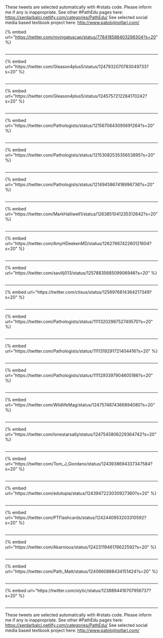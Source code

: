 

These tweets are selected automatically with #rstats code. Please inform me if any is inappropriate.
See other #PathEdu pages here: https://serdarbalci.netlify.com/categories/PathEdu/ 
See selected social media based textbook project here: http://www.patolojinotlari.com/

{% embed url="https://twitter.com/rovingatuscap/status/778418588403298304?s=20" %}<br>
<br>
<hr>
{% embed url="https://twitter.com/Gleason4plus5/status/1247932070783049733?s=20" %}<br>
<br>
<hr>
{% embed url="https://twitter.com/Gleason4plus5/status/1245757212284170242?s=20" %}<br>
<br>
<hr>
{% embed url="https://twitter.com/Pathologists/status/1215670643095691264?s=20" %}<br>
<br>
<hr>
{% embed url="https://twitter.com/Pathologists/status/1215308253535653895?s=20" %}<br>
<br>
<hr>
{% embed url="https://twitter.com/Pathologists/status/1214945867418996736?s=20" %}<br>
<br>
<hr>
{% embed url="https://twitter.com/MarkHalliwell1/status/1263851041235312642?s=20" %}<br>
<br>
<hr>
{% embed url="https://twitter.com/AmyHDeekenMD/status/1262766742260121604?s=20" %}<br>
<br>
<hr>
{% embed url="https://twitter.com/savillj013/status/1257883568509906946?s=20" %}<br>
<br>
<hr>
{% embed url="https://twitter.com/ctisus/status/1256976814364217349?s=20" %}<br>
<br>
<hr>
{% embed url="https://twitter.com/Pathologists/status/1111320298752749570?s=20" %}<br>
<br>
<hr>
{% embed url="https://twitter.com/Pathologists/status/1111319291721404416?s=20" %}<br>
<br>
<hr>
{% embed url="https://twitter.com/Pathologists/status/1111293397904605186?s=20" %}<br>
<br>
<hr>
{% embed url="https://twitter.com/WildlifeMag/status/1247574874366894080?s=20" %}<br>
<br>
<hr>
{% embed url="https://twitter.com/lonestarsally/status/1247545806229364742?s=20" %}<br>
<br>
<hr>
{% embed url="https://twitter.com/Tom_J_Giordano/status/1243938694337347584?s=20" %}<br>
<br>
<hr>
{% embed url="https://twitter.com/edutopia/status/1243947223030927360?s=20" %}<br>
<br>
<hr>
{% embed url="https://twitter.com/PTFlashcards/status/1242440953203310592?s=20" %}<br>
<br>
<hr>
{% embed url="https://twitter.com/Akarnious/status/1242311946176622592?s=20" %}<br>
<br>
<hr>
{% embed url="https://twitter.com/Path_Matt/status/1240660888434151424?s=20" %}<br>
<br>
<hr>
{% embed url="https://twitter.com/olytic/status/1238894416707956737?s=20" %}<br>
<br>
<hr>


These tweets are selected automatically with #rstats code. Please inform me if any is inappropriate.
See other #PathEdu pages here: https://serdarbalci.netlify.com/categories/PathEdu/ 
See selected social media based textbook project here: http://www.patolojinotlari.com/
